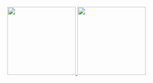<p align="center">
  <a href="https://github.com/joaocarvalhop">
    <img
      height="160em"
      src="https://github-readme-stats.vercel.app/api?username=joaocarvalhop&show_icons=true&theme=dracula&include_all_commits=true&count_private=true"
    />
  </a>
  <a href="https://github.com/joaocarvalhop/github-readme-stats">
    <img
      height="160em"
      src="https://github-readme-stats.vercel.app/api/top-langs/?username=joaocarvalhop&layout=compact&langs_count=7&theme=dracula"
    />
  </a>
</p>
